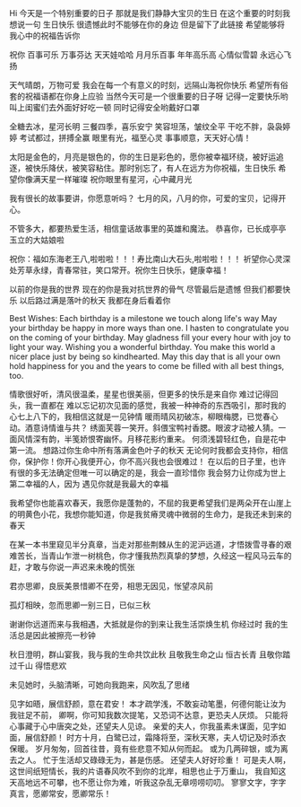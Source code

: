 Hi
今天是一个特别重要的日子
那就是我们静静大宝贝的生日
在这个重要的时刻我想说一句
生日快乐
很遗憾此时不能够在你的身边
但是留下了此链接
希望能够将我心中的祝福告诉你


祝你 百事可乐 万事芬达 天天娃哈哈 月月乐百事 年年高乐高 心情似雪碧 永远心飞扬

天气晴朗，万物可爱
我会在每一个有意义的时刻，远隔山海祝你快乐
希望所有俗套的祝福语都在你身上应验
当然今天可是一个很重要的日子呀
记得一定要快乐哟
叫上闺蜜们去外面好好吃一顿
同时记得安全哟戴好口罩

全糖去冰，星河长明
三餐四季，喜乐安宁
笑容坦荡，皱纹全平
干吃不胖，袅袅婷婷
考试都过，拼搏全赢
眼里有光，福至心灵
事事顺意，天天好心情！

太阳是金色的，月亮是银色的，你的生日是彩色的，愿你被幸福环绕，被好运追逐，被快乐降伏，被笑容粘住。那时别忘了，有人在远方为你祝福，生日快乐
希望你像满天星一样璀璨
祝你眼里有星河，心中藏月光

我有很长的故事要讲，你愿意听吗？
七月的风，八月的你，可爱的宝贝，记得开心。

不管多大，都要热爱生活，相信童话故事里的英雄和魔法。
恭喜你，已长成亭亭玉立的大姑娘啦

祝你：福如东海老王八,啦啦啦！！！寿比南山大石头,啦啦啦！！！
祈望你心灵深处芳草永绿，青春常驻，笑口常开。祝你生日快乐，健康幸福！


以前的你是我的世界
现在的你是我对抗世界的骨气
尽管最后是遗憾
但我们都要快乐
以后路过满是落叶的秋天
我都在身后看着你

 Best Wishes:
    Each birthday is a milestone we touch along life's way May your birthday be happy in more ways than one.
    I hasten to congratulate you on the coming of your birthday. 
    May gladness fill your every hour with joy to light your way. 
    Wishing you a wonderful birthday. 
    You make this world a nicer place just by being so kindhearted. 
    May this day that is all your own hold happiness for you and the years to come be filled with all best things, too.


情歌很好听，清风很温柔，星星也很美丽，但更多的快乐是来自你
难过记得回头，我一直都在
难以忘记初次见面的感觉，我被一种神奇的东西吸引，那时我的心七上八下的，我相信这就是一见钟情
暖雨晴风初破冻，柳眼梅腮，已觉春心动。酒意诗情谁与共？
绣面芙蓉一笑开。斜偎宝鸭衬香腮。眼波才动被人猜。一面风情深有韵，半笺娇恨寄幽怀。月移花影约重来。
何须浅碧轻红色，自是花中第一流。
想路过你生命中所有落满金色叶子的秋天
无论何时我都会支持你，相信你，保护你！你开心我便开心，你不高兴我也会很难过！
在以后的日子里，也许有很的多无法确定但唯一可以确定的是，我会一直珍惜你
我会努力让你成为世上第二幸福的人，因为
遇见你就是我最大的幸福


我希望你也能喜欢春天，我愿你是蓬勃的，不屈的我更希望我们是两朵开在山崖上的明黄色小花，我想你能知道，你是我贫瘠灵魂中微弱的生命力，是我还未到来的春天

在某一本书里窥见半分真章，当走对那些荆棘从生的泥沪远道，才悟拨雪寻春的艰难苦长，当青山乍泄一树桃色，你才懂我热烈真挚的梦想，久经这一程风马云车的赶，才敢与你说一声迟来未晚的慌张

君亦思卿，良辰美景惜卿不在旁，相思无因见，怅望凉风前

孤灯相映，忽而思卿一别三日，已似三秋

谢谢你远道而来与我相遇，大抵就是你的到来让我生活崇焕生机 你经过时 我的生活总是因此被擦亮一秒钟

秋日澄明，群山宴我，我与我的生命共饮此秋
且敬我生命之山 恒古长青
且敬你踏过千山 得悟悲欢

未见她时，头脑清晰，可她向我跑来，风吹乱了思绪

见字如晤，展信舒颜，意在君安！
本才疏学浅，不敢妄动笔墨，何德何能让汝为我驻足不前，
卿啊，你可知我数次提笔，又恐词不达意，更恐夫人厌烦。
只能将心事藏于心中唐突之处，还望夫人见谅。
亲爱的夫人，你我虽素未谋面，见字如面，展信舒颜！
时方十月，白鹭已过，霜降将至，深秋天寒，夫人切记及时添衣保暖。
岁月匆匆，回首往昔，竟有些悲意不知从何而起。
或为几两碎银，或为离去之人。
忙于生活却又碌碌无为，甚是伤感。
还望夫人好好珍重！ 
可是夫人啊，这世间纸短情长，我的片语春风吹不到你的北岸，相思也止于万重山，
我自知这天高地远不可攀，也不愿让你为难，听我这杂乱无章唠唠叨叨。 
寥寥文字，字字真言，愿卿常安，愿卿常乐！

